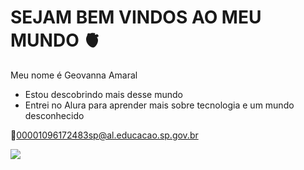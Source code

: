 # SEJAM BEM VINDOS AO MEU MUNDO 🫀

Meu nome é Geovanna Amaral

- Estou descobrindo mais desse mundo
- Entrei no Alura para aprender mais sobre tecnologia e um mundo desconhecido


 📧00001096172483sp@al.educacao.sp.gov.br
  


![](https://media1.tenor.com/m/aZ1PR9DpnOYAAAAC/annoyed-disappointed.gif)

